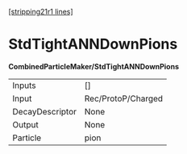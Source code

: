 [[stripping21r1 lines]](./stripping21r1-index)

# StdTightANNDownPions

**CombinedParticleMaker/StdTightANNDownPions**

|                 |                    |
|-----------------|--------------------|
| Inputs          | []               |
| Input           | Rec/ProtoP/Charged |
| DecayDescriptor | None               |
| Output          | None               |
| Particle        | pion               |
